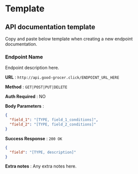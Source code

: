 # Template

## API documentation template

Copy and paste below template when creating a new endpoint documentation.

### Endpoint Name

Endpoint description here.

**URL** : `http://api.good-grocer.click/ENDPOINT_URL_HERE`

**Method** : `GET|POST|PUT|DELETE`

**Auth Required** : NO

**Body Parameters** :

```json
{
  "field_1": "[TYPE, field_1_conditions]",
  "field_2": "[TYPE, field_2_conditions]"
}
```

**Success Response** : `200 OK`

```json
{
  "field": "[TYPE, description]"
}
```

**Extra notes** : Any extra notes here.
